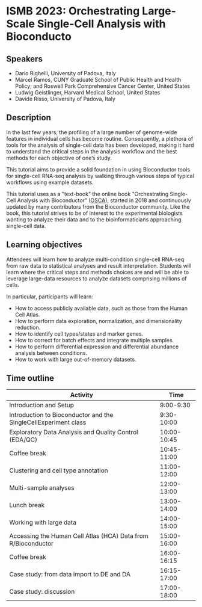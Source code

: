 # ISMB 2023: Orchestrating Large-Scale Single-Cell Analysis with Bioconducto

## Speakers

* Dario Righelli, University of Padova, Italy
* Marcel Ramos, CUNY Graduate School of Public Health and Health Policy; and Roswell Park Comprehensive Cancer Center, United States
* Ludwig Geistlinger, Harvard Medical School, United States
* Davide Risso, University of Padova, Italy

## Description

In the last few years, the profiling of a large number of genome-wide features
in individual cells has become routine. Consequently, a plethora of tools for
the analysis of single-cell data has been developed, making it hard to understand
the critical steps in the analysis workflow and the best methods for each objective
of one’s study.

This tutorial aims to provide a solid foundation in using Bioconductor tools
for single-cell RNA-seq analysis by walking through various steps of typical
workflows using example datasets.

This tutorial uses as a "text-book" the online book "Orchestrating Single-Cell
Analysis with Bioconductor"
([OSCA](https://bioconductor.org/books/release/OSCA/)), 
started in 2018 and continuously updated by many contributors from the Bioconductor
community. Like the book, this tutorial strives to be of interest to the
experimental biologists wanting to analyze their data and to the bioinformaticians
approaching single-cell data.

## Learning objectives

Attendees will learn how to analyze multi-condition single-cell RNA-seq from
raw data to statistical analyses and result interpretation. Students will learn
where the critical steps and methods choices are and will be able to leverage
large-data resources to analyze datasets comprising millions of cells.

In particular, participants will learn:

* How to access publicly available data, such as those from the Human Cell Atlas.
* How to perform data exploration, normalization, and dimensionality reduction.
* How to identify cell types/states and marker genes.
* How to correct for batch effects and integrate multiple samples.
* How to perform differential expression and differential abundance analysis between conditions.
* How to work with large out-of-memory datasets.

## Time outline

| Activity                     | Time |
|------------------------------|------|
| Introduction and Setup                                          | 9:00-9:30    |
| Introduction to Bioconductor and the SingleCellExperiment class | 9:30-10:00   |
| Exploratory Data Analysis and Quality Control (EDA/QC)          | 10:00-10:45  |
| Coffee break                                                    | 10:45-11:00  |
| Clustering and cell type annotation                             | 11:00-12:00  |
| Multi-sample analyses                                           | 12:00-13:00  |
| Lunch break                                                     | 13:00-14:00  |
| Working with large data                                         | 14:00-15:00  |
| Accessing the Human Cell Atlas (HCA) Data from R/Bioconductor   | 15:00-16:00  |
| Coffee break                                                    | 16:00-16:15  |
| Case study: from data import to DE and DA                       | 16:15-17:00  |
| Case study: discussion                                          | 17:00-18:00  |

